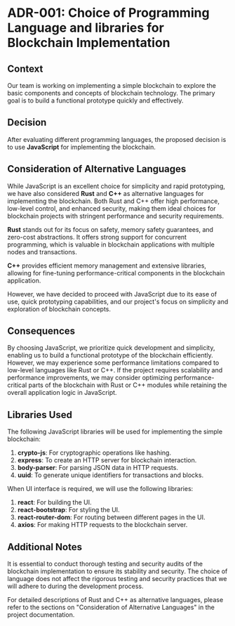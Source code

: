 # ADR-001: Choice of Programming Language and libraries for Blockchain Implementation

## Context

Our team is working on implementing a simple blockchain to explore the basic components and concepts of blockchain technology. The primary goal is to build a functional prototype quickly and effectively.

## Decision

After evaluating different programming languages, the proposed decision is to use **JavaScript** for implementing the blockchain.


## Consideration of Alternative Languages

While JavaScript is an excellent choice for simplicity and rapid prototyping, we have also considered **Rust** and **C++** as alternative languages for implementing the blockchain. Both Rust and C++ offer high performance, low-level control, and enhanced security, making them ideal choices for blockchain projects with stringent performance and security requirements.

**Rust** stands out for its focus on safety, memory safety guarantees, and zero-cost abstractions. It offers strong support for concurrent programming, which is valuable in blockchain applications with multiple nodes and transactions.

**C++** provides efficient memory management and extensive libraries, allowing for fine-tuning performance-critical components in the blockchain application.

However, we have decided to proceed with JavaScript due to its ease of use, quick prototyping capabilities, and our project's focus on simplicity and exploration of blockchain concepts.

## Consequences

By choosing JavaScript, we prioritize quick development and simplicity, enabling us to build a functional prototype of the blockchain efficiently. However, we may experience some performance limitations compared to low-level languages like Rust or C++. If the project requires scalability and performance improvements, we may consider optimizing performance-critical parts of the blockchain with Rust or C++ modules while retaining the overall application logic in JavaScript.


## Libraries Used

The following JavaScript libraries will be used for implementing the simple blockchain:

1. **crypto-js**: For cryptographic operations like hashing.
2. **express**: To create an HTTP server for blockchain interaction.
3. **body-parser**: For parsing JSON data in HTTP requests.
4. **uuid**: To generate unique identifiers for transactions and blocks.


When UI interface is required, we will use the following libraries:

1. **react**: For building the UI.
2. **react-bootstrap**: For styling the UI.
3. **react-router-dom**: For routing between different pages in the UI.
4. **axios**: For making HTTP requests to the blockchain server.


## Additional Notes

It is essential to conduct thorough testing and security audits of the blockchain implementation to ensure its stability and security. The choice of language does not affect the rigorous testing and security practices that we will adhere to during the development process.

For detailed descriptions of Rust and C++ as alternative languages, please refer to the sections on "Consideration of Alternative Languages" in the project documentation.
